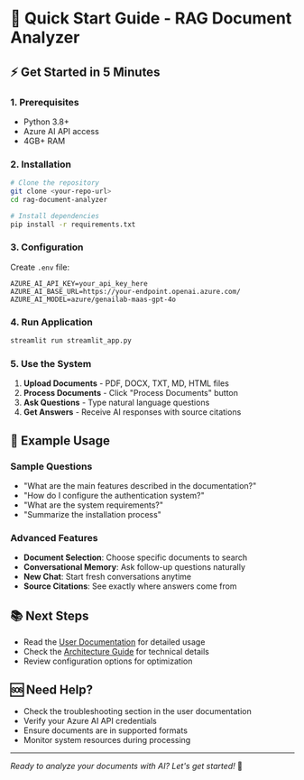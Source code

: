 # 🚀 Quick Start Guide - RAG Document Analyzer

## ⚡ Get Started in 5 Minutes

### 1. Prerequisites
- Python 3.8+
- Azure AI API access
- 4GB+ RAM

### 2. Installation
```bash
# Clone the repository
git clone <your-repo-url>
cd rag-document-analyzer

# Install dependencies
pip install -r requirements.txt
```

### 3. Configuration
Create `.env` file:
```env
AZURE_AI_API_KEY=your_api_key_here
AZURE_AI_BASE_URL=https://your-endpoint.openai.azure.com/
AZURE_AI_MODEL=azure/genailab-maas-gpt-4o
```

### 4. Run Application
```bash
streamlit run streamlit_app.py
```

### 5. Use the System
1. **Upload Documents** - PDF, DOCX, TXT, MD, HTML files
2. **Process Documents** - Click "Process Documents" button
3. **Ask Questions** - Type natural language questions
4. **Get Answers** - Receive AI responses with source citations

## 🎯 Example Usage

### Sample Questions
- "What are the main features described in the documentation?"
- "How do I configure the authentication system?"
- "What are the system requirements?"
- "Summarize the installation process"

### Advanced Features
- **Document Selection**: Choose specific documents to search
- **Conversational Memory**: Ask follow-up questions naturally
- **New Chat**: Start fresh conversations anytime
- **Source Citations**: See exactly where answers come from

## 📚 Next Steps
- Read the [User Documentation](USER_DOCUMENTATION.md) for detailed usage
- Check the [Architecture Guide](ARCHITECTURE_GUIDE.md) for technical details
- Review configuration options for optimization

## 🆘 Need Help?
- Check the troubleshooting section in the user documentation
- Verify your Azure AI API credentials
- Ensure documents are in supported formats
- Monitor system resources during processing

---
*Ready to analyze your documents with AI? Let's get started!* 🚀
